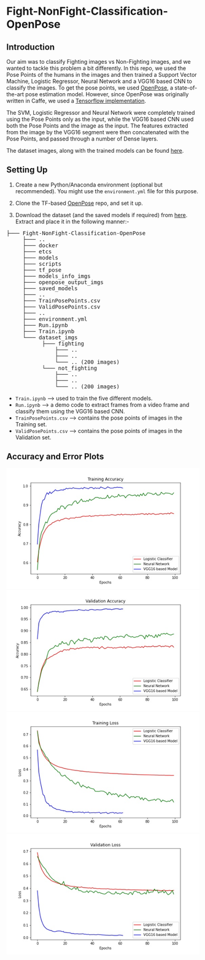 # Fight-NonFight-Classification-OpenPose

## Introduction
Our aim was to classify Fighting images vs Non-Fighting images, and we wanted to tackle this problem a bit differently. In this repo, we used the Pose Points of the humans in the images and then trained a Support Vector Machine, Logistic Regressor, Neural Network and a VGG16 based CNN to classify the images. To get the pose points, we used [OpenPose](https://arxiv.org/pdf/1812.08008.pdf), a state-of-the-art pose estimation model. However, since OpenPose was originally written in Caffe, we used a [Tensorflow implementation](https://github.com/ildoonet/tf-pose-estimation).

The SVM, Logistic Regressor and Neural Network were completely trained using the Pose Points only as the input, while the VGG16 based CNN used both the Pose Points and the image as the input. The features extracted from the image by the VGG16 segment were then concatenated with the Pose Points, and passed through a number of Dense layers. 

The dataset images, along with the trained models can be found [here](https://drive.google.com/drive/folders/1srtiO6IZhfqyxoaKGmGdCg6YtcKI4Frn?usp=sharing).

## Setting Up
1) Create a new Python/Anaconda environment (optional but recommended). You might use the `environment.yml` file for this purpose.

2) Clone the TF-based [OpenPose](https://github.com/ildoonet/tf-pose-estimation) repo, and set it up.

3) Download the dataset (and the saved models if required) from [here](https://drive.google.com/drive/folders/1srtiO6IZhfqyxoaKGmGdCg6YtcKI4Frn?usp=sharing). Extract and place it in the following manner:-
<pre>
├─── Fight-NonFight-Classification-OpenPose
     ├─── ..
     ├─── docker     
     ├─── etcs     
     ├─── models
     ├─── scripts
     ├─── tf_pose
     ├─── models_info_imgs
     ├─── openpose_output_imgs
     ├─── saved_models
     ├─── ..
     ├─── TrainPosePoints.csv
     ├─── ValidPosePoints.csv     
     ├─── ..
     ├─── environment.yml
     ├─── Run.ipynb
     ├─── Train.ipynb  
     └─── dataset_imgs 
           ├─── fighting
               ├─── ..
               ├─── ..
               └─── .. (200 images) 
           └─── not_fighting
               ├─── ..
               ├─── ..
               └─── .. (200 images) 
</pre>

- `Train.ipynb` --> used to train the five different models.
- `Run.ipynb` --> a demo code to extract frames from a video frame and classify them using the VGG16 based CNN.
- `TrainPosePoints.csv` --> contains the pose points of images in the Training set.
- `ValidPosePoints.csv` --> contains the pose points of images in the Validation set.


## Accuracy and Error Plots
![Pic1](./models_info_imgs/Train-Accuracy.jpg?raw=true) ![Pic2](./models_info_imgs/Valid-Accuracy.jpg?raw=true) ![Pic3](./models_info_imgs/Train-Loss.jpg?raw=true) ![Pic4](./models_info_imgs/Valid-Loss.jpg?raw=true) 
